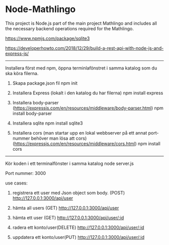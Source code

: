 # Node-Mathlingo
This project is Node.js part of the main project Mathlingo and includes all the necessary backend operations required for the Mathlingo.

https://www.npmjs.com/package/sqlite3

https://developerhowto.com/2018/12/29/build-a-rest-api-with-node-js-and-express-js/

------

Installera först med npm, öppna terminlafönstret i samma katalog som du ska köra filerna.

1. Skapa package.json fil
npm init

2. Installera Express (lokalt i den katalog du har filerna)
npm install express

3. Installera body-parser (https://expressjs.com/en/resources/middleware/body-parser.html)
npm install body-parser

4. Installera sqlite
npm install sqlite3

5. Installera cors (man startar upp en lokal webbserver på ett annat port-nummer behöver man lösa att cors)
(https://expressjs.com/en/resources/middleware/cors.html)
npm install cors
-----

Kör koden i ett terminalfönster i samma katalog
node server.js

Port nummer: 3000

use cases:
1. registrera ett user med Json object som body. (POST)
http://127.0.0.1:3000/api/user

2. hämta all users (GET)
http://127.0.0.1:3000/api/user

3. hämta ett user (GET)
   http://127.0.0.1:3000/api/user/:id

5. radera ett konto/user(DELETE)
http://127.0.0.1:3000/api/user/:id

6. uppdatera ett konto/user(PUT)
   http://127.0.0.1:3000/api/user/:id